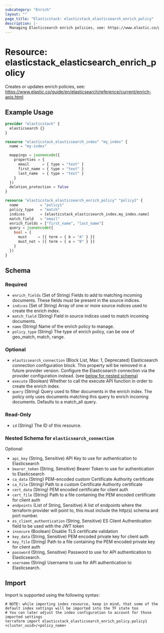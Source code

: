 ```yaml
---
subcategory: "Enrich"
layout: ""
page_title: "Elasticstack: elasticstack_elasticsearch_enrich_policy"
description: |-
  Managing Elasticsearch enrich policies, see: https://www.elastic.co/guide/en/elasticsearch/reference/current/enrich-apis.html
---
```


# Resource: elasticstack_elasticsearch_enrich_policy

Creates or updates enrich policies, see: https://www.elastic.co/guide/en/elasticsearch/reference/current/enrich-apis.html

## Example Usage

```terraform
provider "elasticstack" {
  elasticsearch {}
}

resource "elasticstack_elasticsearch_index" "my_index" {
  name = "my-index"

  mappings = jsonencode({
    properties = {
      email      = { type = "text" }
      first_name = { type = "text" }
      last_name  = { type = "text" }
    }
  })
  deletion_protection = false
}

resource "elasticstack_elasticsearch_enrich_policy" "policy1" {
  name          = "policy1"
  policy_type   = "match"
  indices       = [elasticstack_elasticsearch_index.my_index.name]
  match_field   = "email"
  enrich_fields = ["first_name", "last_name"]
  query = jsonencode({
    bool = {
      must     = [{ term = { b = "A" } }]
      must_not = [{ term = { a = "B" } }]
    }
  })
}
```

<!-- schema generated by tfplugindocs -->
## Schema

### Required

- `enrich_fields` (Set of String) Fields to add to matching incoming documents. These fields must be present in the source indices.
- `indices` (Set of String) Array of one or more source indices used to create the enrich index.
- `match_field` (String) Field in source indices used to match incoming documents.
- `name` (String) Name of the enrich policy to manage.
- `policy_type` (String) The type of enrich policy, can be one of geo_match, match, range.

### Optional

- `elasticsearch_connection` (Block List, Max: 1, Deprecated) Elasticsearch connection configuration block. This property will be removed in a future provider version. Configure the Elasticsearch connection via the provider configuration instead. (see [below for nested schema](#nestedblock--elasticsearch_connection))
- `execute` (Boolean) Whether to call the execute API function in order to create the enrich index.
- `query` (String) Query used to filter documents in the enrich index. The policy only uses documents matching this query to enrich incoming documents. Defaults to a match_all query.

### Read-Only

- `id` (String) The ID of this resource.

<a id="nestedblock--elasticsearch_connection"></a>
### Nested Schema for `elasticsearch_connection`

Optional:

- `api_key` (String, Sensitive) API Key to use for authentication to Elasticsearch
- `bearer_token` (String, Sensitive) Bearer Token to use for authentication to Elasticsearch
- `ca_data` (String) PEM-encoded custom Certificate Authority certificate
- `ca_file` (String) Path to a custom Certificate Authority certificate
- `cert_data` (String) PEM encoded certificate for client auth
- `cert_file` (String) Path to a file containing the PEM encoded certificate for client auth
- `endpoints` (List of String, Sensitive) A list of endpoints where the terraform provider will point to, this must include the http(s) schema and port number.
- `es_client_authentication` (String, Sensitive) ES Client Authentication field to be used with the JWT token
- `insecure` (Boolean) Disable TLS certificate validation
- `key_data` (String, Sensitive) PEM encoded private key for client auth
- `key_file` (String) Path to a file containing the PEM encoded private key for client auth
- `password` (String, Sensitive) Password to use for API authentication to Elasticsearch.
- `username` (String) Username to use for API authentication to Elasticsearch.

## Import

Import is supported using the following syntax:

```shell
# NOTE: while importing index resource, keep in mind, that some of the default index settings will be imported into the TF state too
# You can later adjust the index configuration to account for those imported settings
terraform import elasticstack_elasticsearch_enrich_policy.policy1 <cluster_uuid>/<policy_name>
```